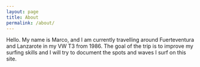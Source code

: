 ```yaml
---
layout: page
title: About
permalink: /about/
---
```


Hello. My name is Marco, and I am currently travelling around Fuerteventura and Lanzarote in my VW T3 from 1986. The goal of the trip is to improve my surfing skills and I will try to document the spots and waves I surf on this site.
